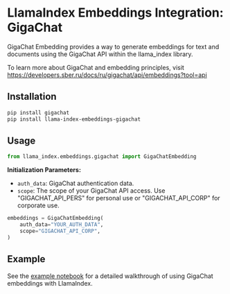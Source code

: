 # LlamaIndex Embeddings Integration: GigaChat

GigaChat Embedding provides a way to generate embeddings for text and documents using the GigaChat API within the llama_index library.

To learn more about GigaChat and embedding principles, visit https://developers.sber.ru/docs/ru/gigachat/api/embeddings?tool=api

## Installation

```bash
pip install gigachat
pip install llama-index-embeddings-gigachat
```

## Usage

```python
from llama_index.embeddings.gigachat import GigaChatEmbedding
```

**Initialization Parameters:**

- `auth_data`: GigaChat authentication data.
- `scope`: The scope of your GigaChat API access. Use "GIGACHAT_API_PERS" for personal use or "GIGACHAT_API_CORP" for corporate use.

```python
embeddings = GigaChatEmbedding(
    auth_data="YOUR_AUTH_DATA",
    scope="GIGACHAT_API_CORP",
)
```

## Example

See the [example notebook](https://github.com/run-llama/llama_index/tree/main/docs/examples/embeddings/gigachat.ipynb) for a detailed walkthrough of using GigaChat embeddings with LlamaIndex.
